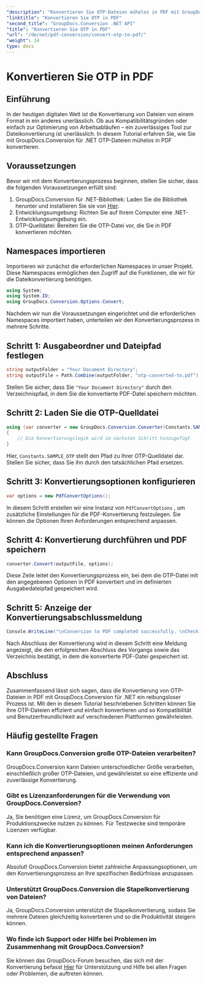 ```yaml
---
"description": "Konvertieren Sie OTP-Dateien mühelos in PDF mit GroupDocs.Conversion für .NET. Optimieren Sie Ihren Workflow mit diesem intuitiven Dateikonvertierungstool."
"linktitle": "Konvertieren Sie OTP in PDF"
"second_title": "GroupDocs.Conversion .NET API"
"title": "Konvertieren Sie OTP in PDF"
"url": "/de/net/pdf-conversion/convert-otp-to-pdf/"
"weight": 14
type: docs
---
```

# Konvertieren Sie OTP in PDF

## Einführung
In der heutigen digitalen Welt ist die Konvertierung von Dateien von einem Format in ein anderes unerlässlich. Ob aus Kompatibilitätsgründen oder einfach zur Optimierung von Arbeitsabläufen – ein zuverlässiges Tool zur Dateikonvertierung ist unerlässlich. In diesem Tutorial erfahren Sie, wie Sie mit GroupDocs.Conversion für .NET OTP-Dateien mühelos in PDF konvertieren.
## Voraussetzungen
Bevor wir mit dem Konvertierungsprozess beginnen, stellen Sie sicher, dass die folgenden Voraussetzungen erfüllt sind:
1. GroupDocs.Conversion für .NET-Bibliothek: Laden Sie die Bibliothek herunter und installieren Sie sie von [Hier](https://releases.groupdocs.com/conversion/net/).
2. Entwicklungsumgebung: Richten Sie auf Ihrem Computer eine .NET-Entwicklungsumgebung ein.
3. OTP-Quelldatei: Bereiten Sie die OTP-Datei vor, die Sie in PDF konvertieren möchten.

## Namespaces importieren
Importieren wir zunächst die erforderlichen Namespaces in unser Projekt. Diese Namespaces ermöglichen den Zugriff auf die Funktionen, die wir für die Dateikonvertierung benötigen.

```csharp
using System;
using System.IO;
using GroupDocs.Conversion.Options.Convert;
```

Nachdem wir nun die Voraussetzungen eingerichtet und die erforderlichen Namespaces importiert haben, unterteilen wir den Konvertierungsprozess in mehrere Schritte.
## Schritt 1: Ausgabeordner und Dateipfad festlegen
```csharp
string outputFolder = "Your Document Directory";
string outputFile = Path.Combine(outputFolder, "otp-converted-to.pdf");
```
Stellen Sie sicher, dass Sie `"Your Document Directory"` durch den Verzeichnispfad, in dem Sie die konvertierte PDF-Datei speichern möchten.
## Schritt 2: Laden Sie die OTP-Quelldatei
```csharp
using (var converter = new GroupDocs.Conversion.Converter(Constants.SAMPLE_OTP))
{
    // Die Konvertierungslogik wird im nächsten Schritt hinzugefügt
}
```
Hier, `Constants.SAMPLE_OTP` stellt den Pfad zu Ihrer OTP-Quelldatei dar. Stellen Sie sicher, dass Sie ihn durch den tatsächlichen Pfad ersetzen.
## Schritt 3: Konvertierungsoptionen konfigurieren
```csharp
var options = new PdfConvertOptions();
```
In diesem Schritt erstellen wir eine Instanz von `PdfConvertOptions` , um zusätzliche Einstellungen für die PDF-Konvertierung festzulegen. Sie können die Optionen Ihren Anforderungen entsprechend anpassen.
## Schritt 4: Konvertierung durchführen und PDF speichern
```csharp
converter.Convert(outputFile, options);
```
Diese Zeile leitet den Konvertierungsprozess ein, bei dem die OTP-Datei mit den angegebenen Optionen in PDF konvertiert und im definierten Ausgabedateipfad gespeichert wird.
## Schritt 5: Anzeige der Konvertierungsabschlussmeldung
```csharp
Console.WriteLine("\nConversion to PDF completed successfully. \nCheck output in {0}", outputFolder);
```
Nach Abschluss der Konvertierung wird in diesem Schritt eine Meldung angezeigt, die den erfolgreichen Abschluss des Vorgangs sowie das Verzeichnis bestätigt, in dem die konvertierte PDF-Datei gespeichert ist.

## Abschluss
Zusammenfassend lässt sich sagen, dass die Konvertierung von OTP-Dateien in PDF mit GroupDocs.Conversion für .NET ein reibungsloser Prozess ist. Mit den in diesem Tutorial beschriebenen Schritten können Sie Ihre OTP-Dateien effizient und einfach konvertieren und so Kompatibilität und Benutzerfreundlichkeit auf verschiedenen Plattformen gewährleisten.
## Häufig gestellte Fragen
### Kann GroupDocs.Conversion große OTP-Dateien verarbeiten?
GroupDocs.Conversion kann Dateien unterschiedlicher Größe verarbeiten, einschließlich großer OTP-Dateien, und gewährleistet so eine effiziente und zuverlässige Konvertierung.
### Gibt es Lizenzanforderungen für die Verwendung von GroupDocs.Conversion?
Ja, Sie benötigen eine Lizenz, um GroupDocs.Conversion für Produktionszwecke nutzen zu können. Für Testzwecke sind temporäre Lizenzen verfügbar.
### Kann ich die Konvertierungsoptionen meinen Anforderungen entsprechend anpassen?
Absolut! GroupDocs.Conversion bietet zahlreiche Anpassungsoptionen, um den Konvertierungsprozess an Ihre spezifischen Bedürfnisse anzupassen.
### Unterstützt GroupDocs.Conversion die Stapelkonvertierung von Dateien?
Ja, GroupDocs.Conversion unterstützt die Stapelkonvertierung, sodass Sie mehrere Dateien gleichzeitig konvertieren und so die Produktivität steigern können.
### Wo finde ich Support oder Hilfe bei Problemen im Zusammenhang mit GroupDocs.Conversion?
Sie können das GroupDocs-Forum besuchen, das sich mit der Konvertierung befasst [Hier](https://forum.groupdocs.com/c/conversion/11) für Unterstützung und Hilfe bei allen Fragen oder Problemen, die auftreten können.
